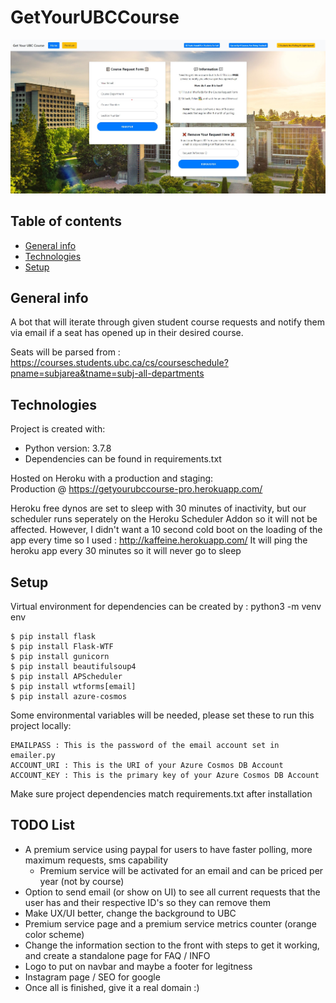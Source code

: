 # GetYourUBCCourse
![Page Image](https://github.com/felixwsiu/getyourubccourse/blob/master/getyourubccoursepage.jpg)
## Table of contents
* [General info](#general-info)
* [Technologies](#technologies)
* [Setup](#setup)

## General info
A bot that will iterate through given student course requests and notify them via email if a seat has opened up
in their desired course.

Seats will be parsed from :  
https://courses.students.ubc.ca/cs/courseschedule?pname=subjarea&tname=subj-all-departments
	
## Technologies
Project is created with:
* Python version: 3.7.8
* Dependencies can be found in requirements.txt

Hosted on Heroku with a production and staging:  
Production @ https://getyourubccourse-pro.herokuapp.com/  

Heroku free dynos are set to sleep with 30 minutes of inactivity, but our scheduler runs seperately on the Heroku Scheduler Addon so it will not be affected.
However, I didn't want a 10 second cold boot on the loading of the app every time so I used : http://kaffeine.herokuapp.com/ 
It will ping the heroku app every 30 minutes so it will never go to sleep

	
## Setup
Virtual environment for dependencies can be created by : python3 -m venv env

```
$ pip install flask
$ pip install Flask-WTF
$ pip install gunicorn
$ pip install beautifulsoup4
$ pip install APScheduler
$ pip install wtforms[email]
$ pip install azure-cosmos
```

Some environmental variables will be needed, please set these to run this project locally:
```
EMAILPASS : This is the password of the email account set in emailer.py
ACCOUNT_URI : This is the URI of your Azure Cosmos DB Account
ACCOUNT_KEY : This is the primary key of your Azure Cosmos DB Account
```

Make sure project dependencies match requirements.txt after installation

## TODO List
- A premium service using paypal for users to have faster polling, more maximum requests, sms capability
	- Premium service will be activated for an email and can be priced per year (not by course)
- Option to send email (or show on UI) to see all current requests that the user has and their respective ID's so they can remove them
- Make UX/UI better, change the background to UBC
- Premium service page and a premium service metrics counter (orange color scheme)
- Change the information section to the front with steps to get it working, and create a standalone page for FAQ / INFO
- Logo to put on navbar and maybe a footer for legitness
- Instagram page / SEO for google 
- Once all is finished, give it a real domain :) 

